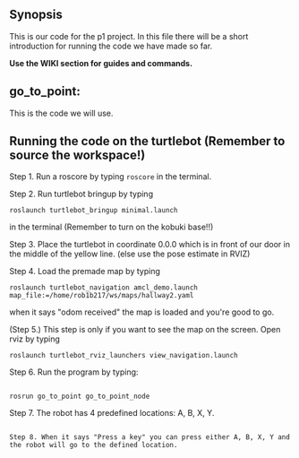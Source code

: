 ## Synopsis

This is our code for the p1 project. In this file there will be a short introduction for running the code we have made so far.

**Use the WIKI section for guides and commands.**

## go_to_point:

This is the code we will use.

## Running the code on the turtlebot (Remember to source the workspace!)

Step 1. Run a roscore by typing `roscore` in the terminal.


Step 2. Run turtlebot bringup by typing 
```
roslaunch turtlebot_bringup minimal.launch
```
in the terminal (Remember to turn on the kobuki base!!)


Step 3. Place the turtlebot in coordinate 0.0.0 which is in front of our door in the middle of the yellow line. (else use the pose estimate in RVIZ)


Step 4. Load the premade map by typing 
```
roslaunch turtlebot_navigation amcl_demo.launch map_file:=/home/rob1b217/ws/maps/hallway2.yaml
```
when it says "odom received" the map is loaded and you're good to go.


(Step 5.) This step is only if you want to see the map on the screen. Open rviz by typing 
```
roslaunch turtlebot_rviz_launchers view_navigation.launch
```


Step 6. Run the program by typing:
```

rosrun go_to_point go_to_point_node
```

Step 7. The robot has 4 predefined locations: A, B, X, Y. 
```

Step 8. When it says "Press a key" you can press either A, B, X, Y and the robot will go to the defined location.
```
